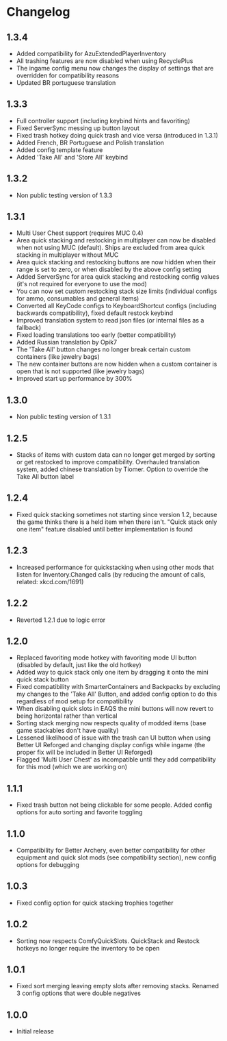 # Changelog
## 1.3.4
- Added compatibility for AzuExtendedPlayerInventory
- All trashing features are now disabled when using RecyclePlus
- The ingame config menu now changes the display of settings that are overridden for compatibility reasons
- Updated BR portuguese translation
## 1.3.3
- Full controller support (including keybind hints and favoriting)
- Fixed ServerSync messing up button layout
- Fixed trash hotkey doing quick trash and vice versa (introduced in 1.3.1)
- Added French, BR Portuguese and Polish translation
- Added config template feature
- Added 'Take All' and 'Store All' keybind
## 1.3.2
- Non public testing version of 1.3.3
## 1.3.1
- Multi User Chest support (requires MUC 0.4)
- Area quick stacking and restocking in multiplayer can now be disabled when not using MUC (default). Ships are excluded from area quick stacking in multiplayer without MUC
- Area quick stacking and restocking buttons are now hidden when their range is set to zero, or when disabled by the above config setting
- Added ServerSync for area quick stacking and restocking config values (it's not required for everyone to use the mod)
- You can now set custom restocking stack size limits (individual configs for ammo, consumables and general items)
- Converted all KeyCode configs to KeyboardShortcut configs (including backwards compatibility), fixed default restock keybind
- Improved translation system to read json files (or internal files as a fallback)
- Fixed loading translations too early (better compatibility)
- Added Russian translation by Opik7
- The 'Take All' button changes no longer break certain custom containers (like jewelry bags)
- The new container buttons are now hidden when a custom container is open that is not supported (like jewelry bags)
- Improved start up performance by 300%
## 1.3.0
- Non public testing version of 1.3.1
## 1.2.5
- Stacks of items with custom data can no longer get merged by sorting or get restocked to improve compatibility. Overhauled translation system, added chinese translation by Tiomer. Option to override the Take All button label
## 1.2.4
- Fixed quick stacking sometimes not starting since version 1.2, because the game thinks there is a held item when there isn't. "Quick stack only one item" feature disabled until better implementation is found
## 1.2.3
- Increased performance for quickstacking when using other mods that listen for Inventory.Changed calls (by reducing the amount of calls, related: xkcd.com/1691)
## 1.2.2
- Reverted 1.2.1 due to logic error
## 1.2.0
- Replaced favoriting mode hotkey with favoriting mode UI button (disabled by default, just like the old hotkey)
- Added way to quick stack only one item by dragging it onto the mini quick stack button
- Fixed compatibility with SmarterContainers and Backpacks by excluding my changes to the 'Take All' Button, and added config option to do this regardless of mod setup for compatibility
- When disabling quick slots in EAQS the mini buttons will now revert to being horizontal rather than vertical
- Sorting stack merging now respects quality of modded items (base game stackables don't have quality)
- Lessened likelihood of issue with the trash can UI button when using Better UI Reforged and changing display configs while ingame (the proper fix will be included in Better UI Reforged)
- Flagged 'Multi User Chest' as incompatible until they add compatibility for this mod (which we are working on)
## 1.1.1
- Fixed trash button not being clickable for some people. Added config options for auto sorting and favorite toggling
## 1.1.0
- Compatibility for Better Archery, even better compatibility for other equipment and quick slot mods (see compatibility section), new config options for debugging
## 1.0.3
- Fixed config option for quick stacking trophies together
## 1.0.2
- Sorting now respects ComfyQuickSlots. QuickStack and Restock hotkeys no longer require the inventory to be open
## 1.0.1
- Fixed sort merging leaving empty slots after removing stacks. Renamed 3 config options that were double negatives
## 1.0.0
- Initial release